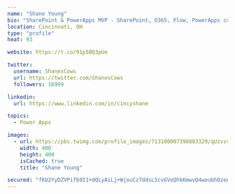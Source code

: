 ```yaml
---
name: "Shane Young"
bio: "SharePoint & PowerApps MVP - SharePoint, O365, Flow, PowerApps consulting? @PowerApps911 | Pure Snark? You found it."
location: Cincinnati, OH
type: "profile"
heat: 93

website: https://t.co/91p5BQ3pUe

twitter:
  username: ShanesCows
  url: https://twitter.com/ShanesCows
  followers: 16999

linkedin:
  url: https://www.linkedin.com/in/cincyshane

topics:
  - Power Apps

images:
  - url: https://pbs.twimg.com/profile_images/713100007398883329/qUzvsvQ3_400x400.jpg
    width: 400
    height: 400
    isCached: true
    title: "Shane Young"

secured: "fKU2YyDZVPifb9I1+dQLyAiLj+WjouCz7ddsLScvGVoQhkKmwvQ4woubhOzoAJPPQB3sUPJ+d/5l5JBf6KmbFagsAFiULFY8G8yZoRf/icqxpQSYlS/4k70+sicucoe/iYkIZhkLRZjBmYGoKLvJEcFhFBtZU7kAnR0HTwOERd2v3TdDCQ3aoWQSIlXh2uKKlnHZv2qIb7v1tT2xWhfXZQ+cCW2WbLlzwxl97JYkr/r5dLQrqTPxG/a+/az0V/VN7jRtHjTak/kQ85rt/R8KZpywvfVjPj2e0RURliqES2MH0cAVnHCmsWOsd1URwsY+ADK/8vWQgAqp0kkvjrWqZrOo39DJquzwLBGymjL2HoPkZiTsa/Pe50AUbA8Dsk/g4eotqcSlsddvFWa/MkoZsR7Tg2vGVoHFTh62j+dsx2o=;/oZ9jRV3a4hU2TAdfJEZSw=="
---
```


